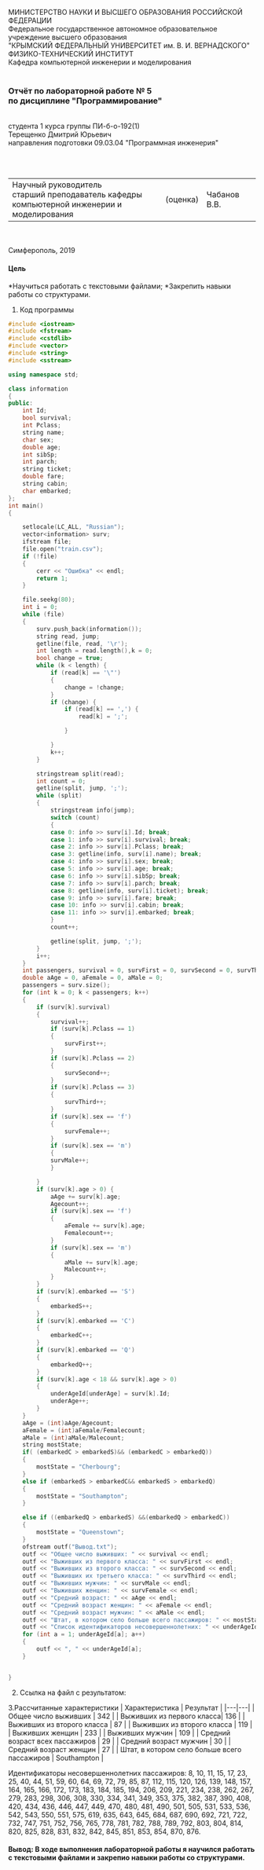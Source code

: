 МИНИСТЕРСТВО НАУКИ  И ВЫСШЕГО ОБРАЗОВАНИЯ РОССИЙСКОЙ ФЕДЕРАЦИИ  
Федеральное государственное автономное образовательное учреждение высшего образования  
"КРЫМСКИЙ ФЕДЕРАЛЬНЫЙ УНИВЕРСИТЕТ им. В. И. ВЕРНАДСКОГО"  
ФИЗИКО-ТЕХНИЧЕСКИЙ ИНСТИТУТ  
Кафедра компьютерной инженерии и моделирования
<br/><br/>
### Отчёт по лабораторной работе № 5<br/> по дисциплине "Программирование"
<br/>
​
студента 1 курса группы ПИ-б-о-192(1)  
<br/>Терещенко Дмитрий Юрьевич
<br/>направления подготовки 09.03.04 "Программная инженерия"

<br/><br/>
<table>
<tr><td>Научный руководитель<br/> старший преподаватель кафедры<br/> компьютерной инженерии и моделирования</td>
<td>(оценка)</td>
<td>Чабанов В.В.</td>
</tr>
</table>
<br/><br/>
​
Симферополь, 2019

#### Цель
*Научиться работать с текстовыми файлами;
*Закрепить навыки работы со структурами.

1. Код программы
```c++
#include <iostream>
#include <fstream>
#include <cstdlib>
#include <vector>
#include <string>
#include <sstream>

using namespace std;

class information
{
public:
    int Id;
    bool survival;
    int Pclass;
    string name;
    char sex;
    double age;
    int sibSp;
    int parch;
    string ticket;
    double fare;
    string cabin;
    char embarked;
};
int main()
{

    setlocale(LC_ALL, "Russian");
    vector<information> surv;
    ifstream file;
    file.open("train.csv");
    if (!file)
    {
        cerr << "Ошибка" << endl;
        return 1;
    }

    file.seekg(80);
    int i = 0;
    while (file)
    {
        surv.push_back(information());
        string read, jump;
        getline(file, read, '\r');
        int length = read.length(),k = 0;
        bool change = true;
        while (k < length) {
            if (read[k] == '\"')
            {
                change = !change;
            }
            if (change) {
                if (read[k] == ',') {
                    read[k] = ';';

                }

            }
            k++;
        }

        stringstream split(read);
        int count = 0;
        getline(split, jump, ';');
        while (split)
        {
            stringstream info(jump);
            switch (count)
            {
            case 0: info >> surv[i].Id; break;
            case 1: info >> surv[i].survival; break;
            case 2: info >> surv[i].Pclass; break;
            case 3: getline(info, surv[i].name); break;
            case 4: info >> surv[i].sex; break;
            case 5: info >> surv[i].age; break;
            case 6: info >> surv[i].sibSp; break;
            case 7: info >> surv[i].parch; break;
            case 8: getline(info, surv[i].ticket); break;
            case 9: info >> surv[i].fare; break;
            case 10: info >> surv[i].cabin; break;
            case 11: info >> surv[i].embarked; break;
            }
            count++;

            getline(split, jump, ';');
        }
        i++;
    }
    int passengers, survival = 0, survFirst = 0, survSecond = 0, survThird = 0, survFemale = 0,survMale = 0, Agecount = 0, Femalecount = 0,Malecount = 0, embarkedS = 0, embarkedQ = 0, embarkedC = 0, underAge = 0, underAgeId[200] = { 0 };
    double aAge = 0, aFemale = 0, aMale = 0;
    passengers = surv.size();
    for (int k = 0; k < passengers; k++)
    {
        if (surv[k].survival)
        {
            survival++;
            if (surv[k].Pclass == 1)
            {
                survFirst++;
            }
            if (surv[k].Pclass == 2)
            {
                survSecond++;
            }
            if (surv[k].Pclass == 3)
            {
                survThird++;
            }
            if (surv[k].sex == 'f')
            {
                survFemale++;
            }
            if (surv[k].sex == 'm')
            {
            survMale++;
            }

        }
        if (surv[k].age > 0) {
            aAge += surv[k].age;
            Agecount++;
            if (surv[k].sex == 'f')
            {
                aFemale += surv[k].age;
                Femalecount++;
            }
            if (surv[k].sex == 'm')
            {
                aMale += surv[k].age;
                Malecount++;
            }
        }
        if (surv[k].embarked == 'S')
        {
            embarkedS++;
        }
        if (surv[k].embarked == 'C')
        {
            embarkedC++;
        }
        if (surv[k].embarked == 'Q')
        {
            embarkedQ++;
        }
        if (surv[k].age < 18 && surv[k].age > 0)
        {
            underAgeId[underAge] = surv[k].Id;
            underAge++;
        }
    }
    aAge = (int)aAge/Agecount;
    aFemale = (int)aFemale/Femalecount;
    aMale = (int)aMale/Malecount;
    string mostState;
    if( (embarkedC > embarkedS)&& (embarkedC > embarkedQ))
    {
        mostState = "Cherbourg";
    }
    else if (embarkedS > embarkedC&& embarkedS > embarkedQ)
    {
        mostState = "Southampton";
    }

    else if ((embarkedQ > embarkedS) &&(embarkedQ > embarkedC))
    {
        mostState = "Queenstown";
    }
    ofstream outf("Вывод.txt");
    outf << "Общее число выживших: " << survival << endl;
    outf << "Выживших из первого класса: " << survFirst << endl;
    outf << "Выживших из второго класса: " << survSecond << endl;
    outf << "Выживших их третьего класса: " << survThird << endl;
    outf << "Выживших мужчин: " << survMale << endl;
    outf << "Выживших женщин: " << survFemale << endl;
    outf << "Средний возраст: " << aAge << endl;
    outf << "Средний возраст женщин: " << aFemale << endl;
    outf << "Средний возраст мужчин: " << aMale << endl;
    outf << "Штат, в котором село больше всего пассажиров: " << mostState <<endl;
    outf << "Список идентификаторов несовершеннолетних: " << underAgeId[0];
    for (int a = 1; underAgeId[a]; a++)
    {
        outf << ", " << underAgeId[a];
    }


}
```
2. Ссылка на файл с результатом:

3.Рассчитанные характеристики
| Характеристика | Результат |
|---|---|
| Общее число выживших | 342 |
| Выживших из первого класса| 136 |
| Выживших из второго класса | 87 |
| Выживших из второго класса | 119 |
| Выживших женщин | 233 |
| Выживших мужчин | 109 |
| Средний возраст всех пассажиров | 29 |
| Средний возраст мужчин | 30 |
| Средний возраст женщин | 27 |
| Штат, в котором село больше всего пассажиров | Southampton |

 Идентификаторы несовершеннолетних пассажиров: 8, 10, 11, 15, 17, 23, 25, 40, 44, 51, 59, 60, 64, 69, 72, 79, 85, 87, 112, 115, 120, 126, 139, 148, 157, 164, 165, 166, 172, 173, 183, 184, 185, 194, 206, 209, 221, 234, 238, 262, 267, 279, 283, 298, 306, 308, 330, 334, 341, 349, 353, 375, 382, 387, 390, 408, 420, 434, 436, 446, 447, 449, 470, 480, 481, 490, 501, 505, 531, 533, 536, 542, 543, 550, 551, 575, 619, 635, 643, 645, 684, 687, 690, 692, 721, 722, 732, 747, 751, 752, 756, 765, 778, 781, 782, 788, 789, 792, 803, 804, 814, 820, 825, 828, 831, 832, 842, 845, 851, 853, 854, 870, 876.

 #### Вывод: В ходе выполнения лабораторной работы  я научился работать с текстовыми файлами и закрепио навыки работы со структурами.
